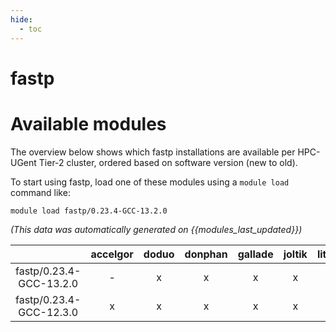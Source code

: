 ```yaml
---
hide:
  - toc
---
```


fastp
=====

# Available modules


The overview below shows which fastp installations are available per HPC-UGent Tier-2 cluster, ordered based on software version (new to old).

To start using fastp, load one of these modules using a `module load` command like:

```shell
module load fastp/0.23.4-GCC-13.2.0
```

*(This data was automatically generated on {{modules_last_updated}})*  

| |accelgor|doduo|donphan|gallade|joltik|litleo|shinx|
| :---: | :---: | :---: | :---: | :---: | :---: | :---: | :---: |
|fastp/0.23.4-GCC-13.2.0|-|x|x|x|x|x|x|
|fastp/0.23.4-GCC-12.3.0|x|x|x|x|x|x|x|
